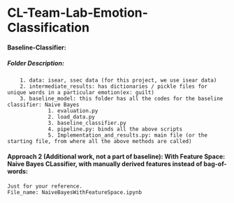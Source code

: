 # CL-Team-Lab-Emotion-Classification

#### Baseline-Classifier: 
  ##### Folder Description:
    	1. data: isear, ssec data (for this project, we use isear data)
    	2. intermediate_results: has dictionaries / pickle files for unique words in a particular emotion(ex: guilt)
   		3. baseline_model: this folder has all the codes for the baseline classifier: Naive Bayes
				 1. evaluation.py
				 2. load_data.py
				 3. baseline_classifier.py
				 4. pipeline.py: binds all the above scripts
				 5. Implementation_and_results.py: main file (or the starting file, from where all the above methods are called)
				 
#### Approach 2 (Additional work, not a part of baseline): With Feature Space: Naive Bayes CLassifier, with manually derived features instead of bag-of-words:
	Just for your reference.
	File_name: NaiveBayesWithFeatureSpace.ipynb
